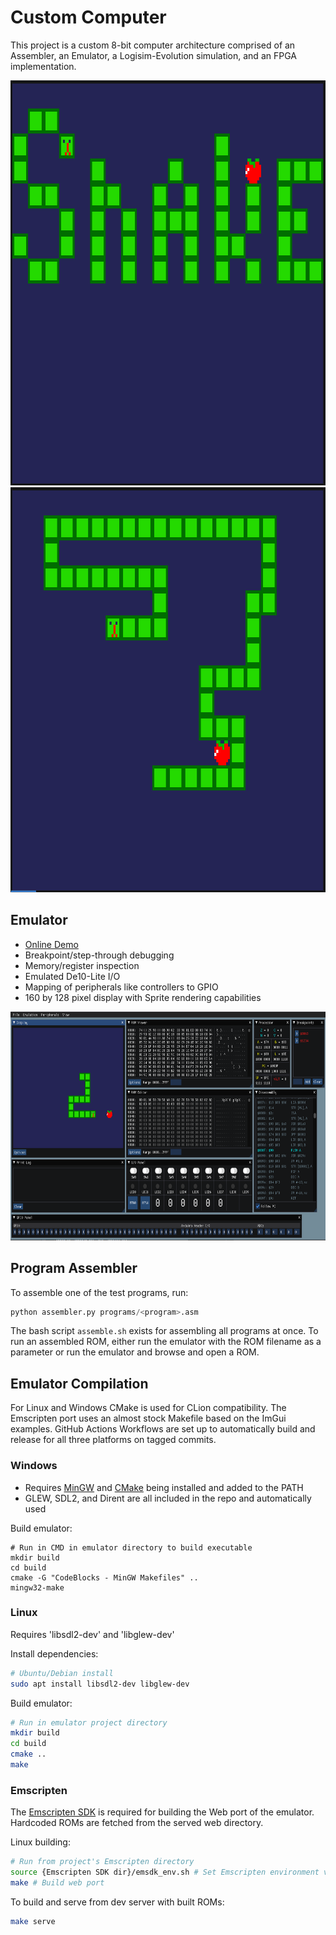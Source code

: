 # Custom Computer
This project is a custom 8-bit computer architecture comprised of an Assembler, an Emulator,
a Logisim-Evolution simulation, and an FPGA implementation.

<img src="media/snake_title.png?raw=true" width="811" height="648">
<img src="media/snake_game.png?raw=true" width="811" height="648">

## Emulator
- [Online Demo](https://thelogicmaster.github.io/Computer-GH-Actions-Testing/)
- Breakpoint/step-through debugging
- Memory/register inspection
- Emulated De10-Lite I/O
- Mapping of peripherals like controllers to GPIO
- 160 by 128 pixel display with Sprite rendering capabilities

<img src="media/debugger.png?raw=true" width="688" height="366">

## Program Assembler
To assemble one of the test programs, run:
``` python
python assembler.py programs/<program>.asm
```
The bash script `assemble.sh` exists for assembling all programs at once. To run an assembled ROM, either run 
the emulator with the ROM filename as a parameter or run the emulator and browse and open a ROM.

## Emulator Compilation
For Linux and Windows CMake is used for CLion compatibility. The Emscripten port uses an almost
stock Makefile based on the ImGui examples. GitHub Actions Workflows are set up to automatically
build and release for all three platforms on tagged commits. 

### Windows
- Requires [MinGW](http://mingw-w64.org/) and [CMake](https://cmake.org/) being installed and added to the PATH
- GLEW, SDL2, and Dirent are all included in the repo and automatically used

Build emulator:
```
# Run in CMD in emulator directory to build executable
mkdir build
cd build
cmake -G "CodeBlocks - MinGW Makefiles" ..
mingw32-make
```

### Linux
Requires 'libsdl2-dev' and 'libglew-dev'

Install dependencies:
```bash
# Ubuntu/Debian install
sudo apt install libsdl2-dev libglew-dev
```

Build emulator:
```bash
# Run in emulator project directory
mkdir build
cd build
cmake ..
make
```

### Emscripten
The [Emscripten SDK](https://emscripten.org/docs/getting_started/downloads.html) is required
for building the Web port of the emulator. Hardcoded ROMs are fetched from the served
web directory.

Linux building:
```bash
# Run from project's Emscripten directory
source {Emscripten SDK dir}/emsdk_env.sh # Set Emscripten environment variables
make # Build web port
```
To build and serve from dev server with built ROMs:
```bash
make serve
```
